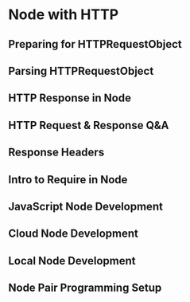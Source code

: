 # Node with HTTP

## Preparing for HTTPRequestObject

## Parsing HTTPRequestObject

## HTTP Response in Node

## HTTP Request & Response Q&A

## Response Headers

## Intro to Require in Node

## JavaScript Node Development

## Cloud Node Development

## Local Node Development

## Node Pair Programming Setup

